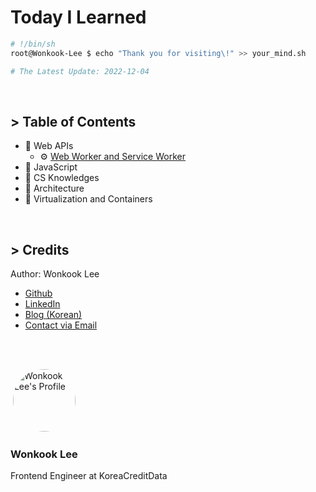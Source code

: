 # Today I Learned

```bash
# !/bin/sh
root@Wonkook-Lee $ echo "Thank you for visiting\!" >> your_mind.sh

# The Latest Update: 2022-12-04
```

<br />

## > Table of Contents
- 📂 Web APIs
  - ⚙️ [Web Worker and Service Worker](categories/web-apis/web-worker/web-worker-and-service-worker.md)
- 📂 JavaScript
- 📂 CS Knowledges
- 📂 Architecture
- 📂 Virtualization and Containers


<br />

## > Credits
Author: Wonkook Lee

- [Github](https://github.com/wonkooklee)
- [LinkedIn](https://www.linkedin.com/in/wonkook/)
- [Blog (Korean)](https://velog.io/@oneook)
- [Contact via Email](const.wonkook@gmail.com)

<br /><br />


![]()
<img src="https://velog.velcdn.com/images/oneook/profile/6435ac79-fe70-444e-8d7c-1698b6055516/Untitled-3.jpg" width="100" alt="Wonkook Lee's Profile" style="border-radius:50%;" />

### Wonkook Lee
Frontend Engineer at KoreaCreditData

<br />

